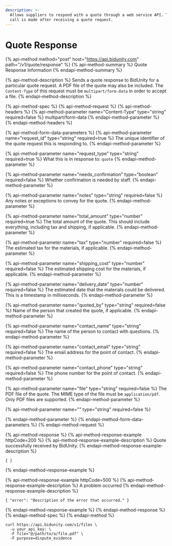 ```yaml
---
description: >-
  Allows suppliers to respond with a quote through a web service API. This API
  call is made after receiving a quote request.
---
```


# Quote Response

{% api-method method="post" host="https://api.bidunity.com" path="/v1/quote/response" %}
{% api-method-summary %}
Quote Response Information
{% endapi-method-summary %}

{% api-method-description %}
Sends a quote response to BidUnity for a particular quote request. A PDF file of the quote may also be included. The `Content-Type` of this request must be `multipart/form-data` in order to accept a file.
{% endapi-method-description %}

{% api-method-spec %}
{% api-method-request %}
{% api-method-headers %}
{% api-method-parameter name="Content-Type" type="string" required=false %}
multipart/form-data
{% endapi-method-parameter %}
{% endapi-method-headers %}

{% api-method-form-data-parameters %}
{% api-method-parameter name="request\_id" type="string" required=true %}
The unique identifier of the quote request this is responding to.
{% endapi-method-parameter %}

{% api-method-parameter name="request\_type" type="string" required=true %}
What this is in response to: `quote`
{% endapi-method-parameter %}

{% api-method-parameter name="needs\_confirmation" type="boolean" required=false %}
Whether confirmation is needed by staff.
{% endapi-method-parameter %}

{% api-method-parameter name="notes" type="string" required=false %}
Any notes or exceptions to convey for the quote.
{% endapi-method-parameter %}

{% api-method-parameter name="total\_amount" type="number" required=true %}
The total amount of the quote. This should include everything, including tax and shipping, if applicable.
{% endapi-method-parameter %}

{% api-method-parameter name="tax" type="number" required=false %}
The estimated tax for the materials, if applicable.
{% endapi-method-parameter %}

{% api-method-parameter name="shipping\_cost" type="number" required=false %}
The estimated shipping cost for the materials, if applicable.
{% endapi-method-parameter %}

{% api-method-parameter name="delivery\_date" type="number" required=false %}
The estimated date that the materials could be delivered. This is a timestamp in milliseconds.
{% endapi-method-parameter %}

{% api-method-parameter name="quoted\_by" type="string" required=false %}
Name of the person that created the quote, if applicable.
{% endapi-method-parameter %}

{% api-method-parameter name="contact\_name" type="string" required=false %}
The name of the person to contact with questions.
{% endapi-method-parameter %}

{% api-method-parameter name="contact\_email" type="string" required=false %}
The email address for the point of contact.
{% endapi-method-parameter %}

{% api-method-parameter name="contact\_phone" type="string" required=false %}
The phone number for the point of contact.
{% endapi-method-parameter %}

{% api-method-parameter name="file" type="string" required=false %}
The PDF file of the quote. The MIME type of the file must be `application/pdf`. Only PDF files are supported.
{% endapi-method-parameter %}

{% api-method-parameter name="" type="string" required=false %}

{% endapi-method-parameter %}
{% endapi-method-form-data-parameters %}
{% endapi-method-request %}

{% api-method-response %}
{% api-method-response-example httpCode=200 %}
{% api-method-response-example-description %}
Quote successfully received by BidUnity.
{% endapi-method-response-example-description %}

```
{ }
```
{% endapi-method-response-example %}

{% api-method-response-example httpCode=500 %}
{% api-method-response-example-description %}
A problem occurred 
{% endapi-method-response-example-description %}

```
{ "error": "Description of the error that occurred." }
```
{% endapi-method-response-example %}
{% endapi-method-response %}
{% endapi-method-spec %}
{% endapi-method %}

```text
curl https://api.bidunity.com/v1/files \
  -u your_api_key: \
  -F file="@/path/to/a/file.pdf" \
  -F purpose=dispute_evidence
```

